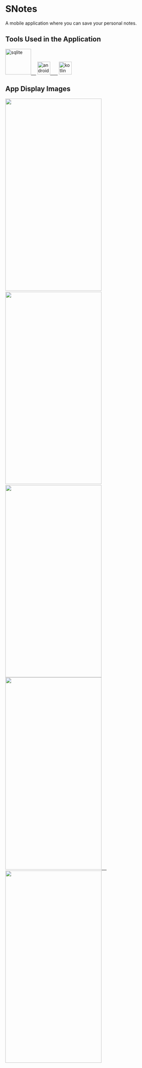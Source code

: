 # SNotes
A mobile application where you can save your personal notes.

## Tools Used in the Application

<a href="https://sqlite.org/" rel="nofollow"><img alt="sqlite" src="https://upload.wikimedia.org/wikipedia/commons/thumb/3/38/SQLite370.svg/2560px-SQLite370.svg.png" width="80" style="max-width: 100%;">&nbsp;&nbsp;&nbsp;&nbsp;</a>
<a href="https://developer.android.com/studio" rel="nofollow"><img alt="android_studio" src="https://upload.wikimedia.org/wikipedia/commons/thumb/9/95/Android_Studio_Icon_3.6.svg/1900px-Android_Studio_Icon_3.6.svg.png" width="40" style="max-width: 100%;">&nbsp;&nbsp;&nbsp;&nbsp;&nbsp;&nbsp;</a>
<a href="https://kotlinlang.org/" rel="nofollow"><img alt="kotlin" src="https://upload.wikimedia.org/wikipedia/commons/7/74/Kotlin_Icon.png" width="40" style="max-width: 100%;"></a>



## App Display Images

<a ><img src="https://github.com/yyigityesiladaa/SNotes/blob/main/app_images/home_screen.png" data-canonical-src="https://gyazo.com/eb5c5741b6a9a16c692170a41a49c858.png" width="300" height="600" />&nbsp;&nbsp;&nbsp;&nbsp;</a>
<a><img src="https://github.com/yyigityesiladaa/SNotes/blob/main/app_images/add_note_popup.png" data-canonical-src="https://gyazo.com/eb5c5741b6a9a16c692170a41a49c858.png" width="300" height="600"/>&nbsp;&nbsp;&nbsp;&nbsp;</a>
<a href="https://sqlite.org/" rel="nofollow"><img src="https://github.com/yyigityesiladaa/SNotes/blob/main/app_images/date_picker.png" data-canonical-src="https://gyazo.com/eb5c5741b6a9a16c692170a41a49c858.png" width="300" height="600"/></a>
<a href="https://sqlite.org/" rel="nofollow"><img src="https://github.com/yyigityesiladaa/SNotes/blob/main/app_images/note_detail_screen.png" data-canonical-src="https://gyazo.com/eb5c5741b6a9a16c692170a41a49c858.png" width="300" height="600"/>&nbsp;&nbsp;&nbsp;&nbsp;</a>
<a href="https://sqlite.org/" rel="nofollow"><img src="https://github.com/yyigityesiladaa/SNotes/blob/main/app_images/edit_note.png" data-canonical-src="https://gyazo.com/eb5c5741b6a9a16c692170a41a49c858.png" width="300" height="600" /></a>
